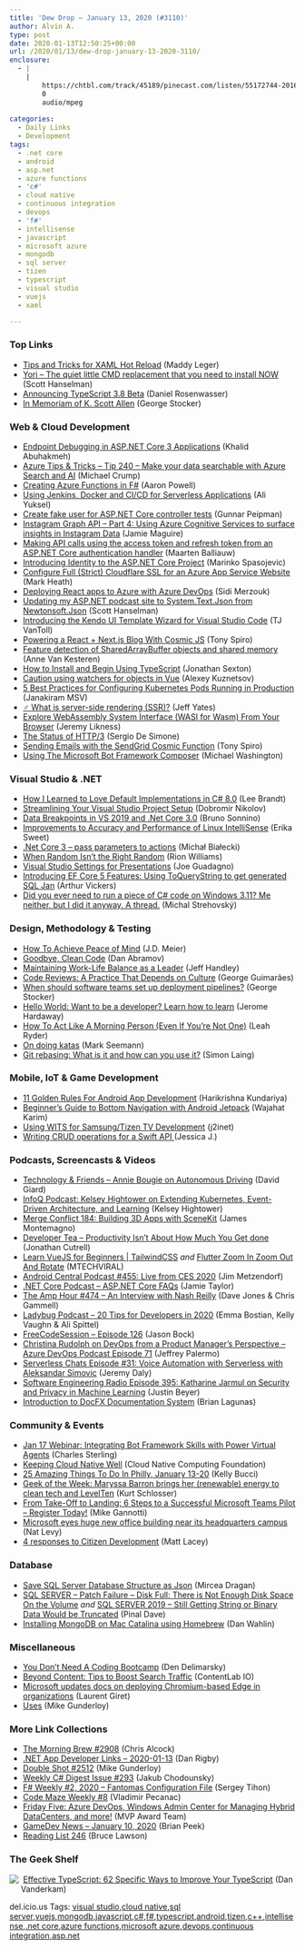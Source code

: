 ```yaml
---
title: 'Dew Drop – January 13, 2020 (#3110)'
author: Alvin A.
type: post
date: 2020-01-13T12:50:25+00:00
url: /2020/01/13/dew-drop-january-13-2020-3110/
enclosure:
  - |
    |
        https://chtbl.com/track/45189/pinecast.com/listen/55172744-2016-4c3f-8017-91ce5c445e33.mp3?source=rss&ext=asset.mp3
        0
        audio/mpeg
        
categories:
  - Daily Links
  - Development
tags:
  - .net core
  - android
  - asp.net
  - azure functions
  - 'c#'
  - cloud native
  - continuous integration
  - devops
  - 'f#'
  - intellisense
  - javascript
  - microsoft azure
  - mongodb
  - sql server
  - tizen
  - typescript
  - visual studio
  - vuejs
  - xaml

---
```

### <a name="top"></a>Top Links

  * <a href="https://devblogs.microsoft.com/xamarin/tips-tricks-xaml-hot-reload/" target="_blank" rel="noopener noreferrer">Tips and Tricks for XAML Hot Reload</a> (Maddy Leger)
  * <a href="http://feeds.hanselman.com/~/615728490/0/scotthanselman~Yori-The-quiet-little-CMD-replacement-that-you-need-to-install-NOW.aspx" target="_blank" rel="noopener noreferrer">Yori &#8211; The quiet little CMD replacement that you need to install NOW</a> (Scott Hanselman)
  * <a href="https://devblogs.microsoft.com/typescript/announcing-typescript-3-8-beta/" target="_blank" rel="noopener noreferrer">Announcing TypeScript 3.8 Beta</a> (Daniel Rosenwasser)
  * <a href="https://georgestocker.com/2020/01/13/in-memoriam-of-k-scott-allen/" target="_blank" rel="noopener noreferrer">In Memoriam of K. Scott Allen</a> (George Stocker)



### <a name="web"></a>Web & Cloud Development

  * <a href="https://khalidabuhakmeh.com/endpoint-debugging-in-asp-dot-net-core-3-applications" target="_blank" rel="noopener noreferrer">Endpoint Debugging in ASP.NET Core 3 Applications</a> (Khalid Abuhakmeh)
  * <a href="https://microsoft.github.io/AzureTipsAndTricks/blog/tip240.html" target="_blank" rel="noopener noreferrer">Azure Tips & Tricks &#8211; Tip 240 &#8211; Make your data searchable with Azure Search and AI</a> (Michael Crump)
  * <a href="https://www.aaron-powell.com/posts/2020-01-13-creating-azure-functions-in-fsharp/" target="_blank" rel="noopener noreferrer">Creating Azure Functions in F#</a> (Aaron Powell)
  * <a href="https://hackernoon.com/jenkins-docker-and-cicd-for-serverless-bw5p323d?source=rss" target="_blank" rel="noopener noreferrer">Using Jenkins, Docker and CI/CD for Serverless Applications</a> (Ali Yuksel)
  * <a href="https://gunnarpeipman.com/aspnet-core-test-controller-fake-user/" target="_blank" rel="noopener noreferrer">Create fake user for ASP.NET Core controller tests</a> (Gunnar Peipman)
  * <a href="http://www.jamiemaguire.net/index.php/2020/01/11/instagram-graph-api-part-4-using-azure-cognitive-services-to-surface-insights-in-instagram-data/" target="_blank" rel="noopener noreferrer">Instagram Graph API – Part 4: Using Azure Cognitive Services to surface insights in Instagram Data</a> (Jamie Maguire)
  * <a href="https://blog.maartenballiauw.be/post/2020/01/13/making-api-calls-using-the-access-token-and-refresh-token-from-an-aspnet-core-authentication-handler.html" target="_blank" rel="noopener noreferrer">Making API calls using the access token and refresh token from an ASP.NET Core authentication handler</a> (Maarten Balliauw)
  * <a href="https://code-maze.com/identity-asp-net-core-project/" target="_blank" rel="noopener noreferrer">Introducing Identity to the ASP.NET Core Project</a> (Marinko Spasojevic)
  * <a href="https://markheath.net/post/cloudflare-azure-app-service" target="_blank" rel="noopener noreferrer">Configure Full (Strict) Cloudflare SSL for an Azure App Service Website</a> (Mark Heath)
  * <a href="https://devblogs.microsoft.com/premier-developer/deploying-react-apps-to-azure-with-azure-devops/" target="_blank" rel="noopener noreferrer">Deploying React apps to Azure with Azure DevOps</a> (Sidi Merzouk)
  * <a href="http://feeds.hanselman.com/~/615730844/0/scotthanselman~Updating-my-ASPNET-podcast-site-to-SystemTextJson-from-NewtonsoftJson.aspx" target="_blank" rel="noopener noreferrer">Updating my ASP.NET podcast site to System.Text.Json from Newtonsoft.Json</a> (Scott Hanselman)
  * <a href="https://tracking.feedpress.it/link/11968/13144625" target="_blank" rel="noopener noreferrer">Introducing the Kendo UI Template Wizard for Visual Studio Code</a> (TJ VanToll)
  * <a href="https://hackernoon.com/powering-a-react-next-js-blog-with-cosmic-js-bc182b2b2c94?source=rss" target="_blank" rel="noopener noreferrer">Powering a React + Next.js Blog With Cosmic JS</a> (Tony Spiro)
  * <a href="https://annevankesteren.nl/2020/01/shared-memory-feature-detection" target="_blank" rel="noopener noreferrer">Feature detection of SharedArrayBuffer objects and shared memory</a> (Anne Van Kesteren)
  * <a href="https://www.freecodecamp.org/news/how-to-install-and-begin-using-typescript/" target="_blank" rel="noopener noreferrer">How to Install and Begin Using TypeScript</a> (Jonathan Sexton)
  * <a href="https://codeburst.io/caution-using-watchers-for-objects-in-vue-ecafb0af6493?source=rss----61061eb0c96b---4" target="_blank" rel="noopener noreferrer">Caution using watchers for objects in Vue</a> (Alexey Kuznetsov)
  * <a href="https://thenewstack.io/5-best-practices-for-configuring-kubernetes-pods-running-in-production/" target="_blank" rel="noopener noreferrer">5 Best Practices for Configuring Kubernetes Pods Running in Production</a> (Janakiram MSV)
  * <a href="http://feedproxy.google.com/~r/SomewhatAbstract/~3/lTv5c9aa1FI/" target="_blank" rel="noopener noreferrer">‍♂️ What is server-side rendering (SSR)?</a> (Jeff Yates)
  * <a href="https://www.codeproject.com/Articles/5256252/Explore-WebAssembly-System-Interface-WASI-for-Wasm" target="_blank" rel="noopener noreferrer">Explore WebAssembly System Interface (WASI for Wasm) From Your Browser</a> (Jeremy Likness)
  * <a href="https://www.infoq.com/news/2020/01/http-3-status/?utm_campaign=infoq_content&utm_source=infoq&utm_medium=feed&utm_term=global" target="_blank" rel="noopener noreferrer">The Status of HTTP/3</a> (Sergio De Simone)
  * <a href="https://hackernoon.com/sending-emails-with-the-sendgrid-cosmic-function-bcf0e42035ff?source=rss" target="_blank" rel="noopener noreferrer">Sending Emails with the SendGrid Cosmic Function</a> (Tony Spiro)
  * <a href="http://aihelpwebsite.com/Blog/EntryId/2041/Using-The-Microsoft-Bot-Framework-Composer" target="_blank" rel="noopener noreferrer">Using The Microsoft Bot Framework Composer</a> (Michael Washington)



### <a name="dotnet"></a>Visual Studio & .NET

  * <a href="https://developer.okta.com/blog/2020/01/10/default-implementation-csharp" target="_blank" rel="noopener noreferrer">How I Learned to Love Default Implementations in C# 8.0</a> (Lee Brandt)
  * <a href="http://feedproxy.google.com/~r/netCurryRecentArticles/~3/ffb0K-QiWoI/ShowArticle.aspx" target="_blank" rel="noopener noreferrer">Streamlining Your Visual Studio Project Setup</a> (Dobromir Nikolov)
  * <a href="https://blogs.msmvps.com/bsonnino/2020/01/11/data-breakpoints-in-vs-2019-and-net-core-3-0/" target="_blank" rel="noopener noreferrer">Data Breakpoints in VS 2019 and .Net Core 3.0</a> (Bruno Sonnino)
  * <a href="https://devblogs.microsoft.com/cppblog/improvements-to-accuracy-and-performance-of-linux-intellisense/" target="_blank" rel="noopener noreferrer">Improvements to Accuracy and Performance of Linux IntelliSense</a> (Erika Sweet)
  * <a href="http://www.michalbialecki.com/2020/01/10/net-core-pass-parameters-to-actions/" target="_blank" rel="noopener noreferrer">.Net Core 3 – pass parameters to actions</a> (Michał Białecki)
  * <a href="http://rion.io/2020/01/11/when-random-isnt-the-right-random/" target="_blank" rel="noopener noreferrer">When Random Isn&#8217;t the Right Random</a> (Rion Williams)
  * <a href="https://www.josephguadagno.net/2020/01/11/visual-studio-settings-for-presentations" target="_blank" rel="noopener noreferrer">Visual Studio Settings for Presentations</a> (Joe Guadagno)
  * <a href="https://blog.oneunicorn.com/2020/01/12/toquerystring/" target="_blank" rel="noopener noreferrer">Introducing EF Core 5 Features: Using ToQueryString to get generated SQL Jan</a> (Arthur Vickers)
  * <a href="https://twitter.com/MStrehovsky/status/1215331352352034818" target="_blank" rel="noopener noreferrer">Did you ever need to run a piece of C# code on Windows 3.11? Me neither, but I did it anyway. A thread.</a> (Michal Strehovský)



### <a name="design"></a>Design, Methodology & Testing

  * <a href="http://feedproxy.google.com/~r/SourcesOfInsight/~3/G-4hN__MDDg/" target="_blank" rel="noopener noreferrer">How To Achieve Peace of Mind</a> (J.D. Meier)
  * <a href="https://overreacted.io/goodbye-clean-code/" target="_blank" rel="noopener noreferrer">Goodbye, Clean Code</a> (Dan Abramov)
  * <a href="http://jeffhandley.com/2020-01-10/work-life-balance" target="_blank" rel="noopener noreferrer">Maintaining Work-Life Balance as a Leader</a> (Jeff Handley)
  * <a href="https://hackernoon.com/code-review-a-practice-that-depends-on-the-culture-tyh3z7o?source=rss" target="_blank" rel="noopener noreferrer">Code Reviews: A Practice That Depends on Culture</a> (George Guimarães)
  * <a href="https://georgestocker.com/2020/01/10/when-should-software-teams-set-up-deployment-pipelines/?utm_source=rss&utm_medium=rss&utm_campaign=when-should-software-teams-set-up-deployment-pipelines" target="_blank" rel="noopener noreferrer">When should software teams set up deployment pipelines?</a> (George Stocker)
  * <a href="https://stackoverflow.blog/2020/01/11/hello-world-want-to-be-a-developer-learn-how-to-learn/" target="_blank" rel="noopener noreferrer">Hello World: Want to be a developer? Learn how to learn</a> (Jerome Hardaway)
  * <a href="https://blog.trello.com/not-a-morning-person" target="_blank" rel="noopener noreferrer">How To Act Like A Morning Person (Even If You&#8217;re Not One)</a> (Leah Ryder)
  * <a href="https://blog.ploeh.dk/2020/01/13/on-doing-katas/" target="_blank" rel="noopener noreferrer">On doing katas</a> (Mark Seemann)
  * <a href="https://blog.scottlogic.com/2020/01/09/git-rebasing.html" target="_blank" rel="noopener noreferrer">Git rebasing: What is it and how can you use it?</a> (Simon Laing)



### <a name="mobile"></a>Mobile, IoT & Game Development

  * <a href="https://android.jlelse.eu/11-golden-rules-for-android-app-development-13b0361ded4c?source=rss----8fca399d4de---4" target="_blank" rel="noopener noreferrer">11 Golden Rules For Android App Development</a> (Harikrishna Kundariya)
  * <a href="https://android.jlelse.eu/beginners-guide-to-bottom-navigation-with-android-jetpack-5485d2b8bbb5?source=rss----8fca399d4de---4" target="_blank" rel="noopener noreferrer">Beginner’s Guide to Bottom Navigation with Android Jetpack</a> (Wajahat Karim)
  * <a href="https://j2inet.blog/2020/01/11/using-wits-for-samsung-tizen-tv-development/" target="_blank" rel="noopener noreferrer">Using WITS for Samsung/Tizen TV Development</a> (j2inet)
  * <a href="https://hackernoon.com/writing-crud-operations-for-a-swift-api-swift-51vapor-3-b0273nt5?source=rss" target="_blank" rel="noopener noreferrer">Writing CRUD operations for a Swift API </a> (Jessica J.)



### <a name="podcasts"></a>Podcasts, Screencasts & Videos

  * <a href="http://DavidGiard.com/2020/01/13/AnnieBougieOnAutonomousDriving.aspx" target="_blank" rel="noopener noreferrer">Technology & Friends &#8211; Annie Bougie on Autonomous Driving</a> (David Giard)
  * <a href="https://www.infoq.com/podcasts/kubernetes-event-driven-architecture/?utm_campaign=infoq_content&utm_source=infoq&utm_medium=feed&utm_term=global" target="_blank" rel="noopener noreferrer">InfoQ Podcast: Kelsey Hightower on Extending Kubernetes, Event-Driven Architecture, and Learning</a> (Kelsey Hightower)
  * <a href="http://www.mergeconflict.fm/184" target="_blank" rel="noopener noreferrer">Merge Conflict 184: Building 3D Apps with SceneKit</a> (James Montemagno)
  * <a href="http://developertea.simplecast.fm/a7927d1d" target="_blank" rel="noopener noreferrer">Developer Tea &#8211; Productivity Isn&#8217;t About How Much You Get done</a> (Jonathan Cutrell)
  * <a href="http://www.youtube.com/watch?v=F8LFCxbrlc8" target="_blank" rel="noopener noreferrer">Learn VueJS for Beginners | TailwindCSS</a> _and_ <a href="http://www.youtube.com/watch?v=bYrZnVGyYc8" target="_blank" rel="noopener noreferrer">Flutter Zoom In Zoom Out And Rotate</a> (MTECHVIRAL)
  * <a href="http://feedproxy.google.com/~r/androidcentral/~3/PIvRYnh1HGw/android-central-podcast-455-live-ces-2020" target="_blank" rel="noopener noreferrer">Android Central Podcast #455: Live from CES 2020</a> (Jim Metzendorf)
  * <a href="https://dotnetcore.show/episode-42-asp-net-core-faqs" target="_blank" rel="noopener noreferrer">.NET Core Podcast &#8211; ASP.NET Core FAQs</a> (Jamie Taylor)
  * <a href="http://feedproxy.google.com/~r/TheAmpHour/~3/p67wpIZB_3k/" target="_blank" rel="noopener noreferrer">The Amp Hour #474 – An Interview with Nash Reilly</a> (Dave Jones & Chris Gammell)
  * <a href="https://chtbl.com/track/45189/pinecast.com/listen/55172744-2016-4c3f-8017-91ce5c445e33.mp3?source=rss&ext=asset.mp3" target="_blank" rel="noopener noreferrer">Ladybug Podcast &#8211; 20 Tips for Developers in 2020</a> (Emma Bostian, Kelly Vaughn & Ali Spittel)
  * <a href="http://www.youtube.com/watch?v=ez0LXCLt5ms" target="_blank" rel="noopener noreferrer">FreeCodeSession &#8211; Episode 126</a> (Jason Bock)
  * <a href="http://azuredevopspodcast.clear-measure.com/christina-rudolph-on-devops-from-a-product-managers-perspective-episode-71" target="_blank" rel="noopener noreferrer">Christina Rudolph on DevOps from a Product Manager’s Perspective &#8211; Azure DevOps Podcast Episode 71</a> (Jeffrey Palermo)
  * <a href="https://share.transistor.fm/s/ee0d9eea" target="_blank" rel="noopener noreferrer">Serverless Chats Episode #31: Voice Automation with Serverless with Aleksandar Simovic</a> (Jeremy Daly)
  * <a href="http://feedproxy.google.com/~r/se-radio/~3/6basH8P51eY/" target="_blank" rel="noopener noreferrer">Software Engineering Radio Episode 395: Katharine Jarmul on Security and Privacy in Machine Learning</a> (Justin Beyer)
  * <a href="https://brianlagunas.com/introduction-to-docfx-documentation-system/" target="_blank" rel="noopener noreferrer">Introduction to DocFX Documentation System</a> (Brian Lagunas)



### <a name="events"></a>Community & Events

  * <a href="https://sterlingsdotlife.wordpress.com/2020/01/10/jan-17-webinar-integrating-bot-framework-skills-with-power-virtual-agents/" target="_blank" rel="noopener noreferrer">Jan 17 Webinar: Integrating Bot Framework Skills with Power Virtual Agents</a> (Charles Sterling)
  * <a href="https://www.cncf.io/blog/2020/01/10/keeping-cloud-native-well/" target="_blank" rel="noopener noreferrer">Keeping Cloud Native Well</a> (Cloud Native Computing Foundation)
  * <a href="https://www.uwishunu.com/things-to-do-in-philly-this-week/" target="_blank" rel="noopener noreferrer">25 Amazing Things To Do In Philly, January 13-20</a> (Kelly Bucci)
  * <a href="https://www.geekwire.com/2020/maryssa-barron-2/" target="_blank" rel="noopener noreferrer">Geek of the Week: Maryssa Barron brings her (renewable) energy to clean tech and LevelTen</a> (Kurt Schlosser)
  * <a href="https://techcommunity.microsoft.com/t5/healthcare-and-life-sciences/from-take-off-to-landing-6-steps-to-a-successful-microsoft-teams/ba-p/1101560" target="_blank" rel="noopener noreferrer">From Take-Off to Landing: 6 Steps to a Successful Microsoft Teams Pilot – Register Today!</a> (Mike Gannotti)
  * <a href="https://www.geekwire.com/2020/microsoft-eyes-huge-new-office-building-near-headquarters-campus/" target="_blank" rel="noopener noreferrer">Microsoft eyes huge new office building near its headquarters campus</a> (Nat Levy)
  * <a href="http://feedproxy.google.com/~r/MattLacey/~3/K1TnyJKOdXk/4-responses-to-citizen-development.html" target="_blank" rel="noopener noreferrer">4 responses to Citizen Development</a> (Matt Lacey)



### <a name="sql"></a>Database

  * <a href="http://feedproxy.google.com/~r/MSSQLTips-LatestSqlServerTips/~3/Y4s3BG4NW4M/" target="_blank" rel="noopener noreferrer">Save SQL Server Database Structure as Json</a> (Mircea Dragan)
  * <a href="https://blog.sqlauthority.com/2020/01/11/sql-server-patch-failure-disk-full-there-is-not-enough-disk-space-on-the-volume/" target="_blank" rel="noopener noreferrer">SQL SERVER – Patch Failure – Disk Full: There is Not Enough Disk Space On the Volume</a> _and_ <a href="https://blog.sqlauthority.com/2020/01/13/sql-server-2019-still-getting-string-or-binary-data-would-be-truncated/" target="_blank" rel="noopener noreferrer">SQL SERVER 2019 – Still Getting String or Binary Data Would be Truncated</a> (Pinal Dave)
  * <a href="https://blog.codewithdan.com/installing-mongodb-on-mac-catalina-using-homebrew/" target="_blank" rel="noopener noreferrer">Installing MongoDB on Mac Catalina using Homebrew</a> (Dan Wahlin)



### <a name="misc"></a>Miscellaneous

  * <a href="https://den.dev/blog/bootcamps/" target="_blank" rel="noopener noreferrer">You Don&#8217;t Need A Coding Bootcamp</a> (Den Delimarsky)
  * <a href="https://developermedia.com/boost-search-traffic/" target="_blank" rel="noopener noreferrer">Beyond Content: Tips to Boost Search Traffic</a> (ContentLab IO)
  * <a href="http://feedproxy.google.com/~r/winbetadotorg/~3/GXPYswoi3OQ/microsoft-updates-docs-on-deploying-chromium-based-edge-in-organizations" target="_blank" rel="noopener noreferrer">Microsoft updates docs on deploying Chromium-based Edge in organizations</a> (Laurent Giret)
  * <a href="https://afreshcup.com/uses/" target="_blank" rel="noopener noreferrer">Uses</a> (Mike Gunderloy)



### <a name="links"></a>More Link Collections

  * <a href="http://feedproxy.google.com/~r/ReflectivePerspective/~3/z5WciZ1aNRQ/" target="_blank" rel="noopener noreferrer">The Morning Brew #2908</a> (Chris Alcock)
  * <a href="https://links.danrigby.com/2020/01/app-developer-links-2020-01-13/" target="_blank" rel="noopener noreferrer">.NET App Developer Links &#8211; 2020-01-13</a> (Dan Rigby)
  * <a href="https://afreshcup.com/home/2020/01/13/double-shot-2512.html" target="_blank" rel="noopener noreferrer">Double Shot #2512</a> (Mike Gunderloy)
  * <a href="http://feedproxy.google.com/~r/digest-csharp/~3/2e08CLnZB24/293" target="_blank" rel="noopener noreferrer">Weekly C# Digest Issue #293</a> (Jakub Chodounsky)
  * <a href="https://sergeytihon.com/2020/01/10/f-weekly-2-2020-fantomas-configuration-file/" target="_blank" rel="noopener noreferrer">F# Weekly #2, 2020 – Fantomas Configuration File</a> (Sergey Tihon)
  * <a href="https://code-maze.com/code-maze-weekly-8/" target="_blank" rel="noopener noreferrer">Code Maze Weekly #8</a> (Vladimir Pecanac)
  * <a href="https://techcommunity.microsoft.com/t5/microsoft-mvp-award-program-blog/friday-five-azure-devops-windows-admin-center-for-managing/ba-p/1101410" target="_blank" rel="noopener noreferrer">Friday Five: Azure DevOps, Windows Admin Center for Managing Hybrid DataCenters, and more!</a> (MVP Award Team)
  * <a href="https://brianpeek.com/gamedev-news-january-10-2020/" target="_blank" rel="noopener noreferrer">GameDev News &#8211; January 10, 2020</a> (Brian Peek)
  * <a href="https://www.brucelawson.co.uk/2020/reading-list-246/" target="_blank" rel="noopener noreferrer">Reading List 246</a> (Bruce Lawson)



### <a name="shelf"></a>The Geek Shelf

<a href="https://www.amazon.com/Effective-TypeScript-Specific-Ways-Improve/dp/1492053740/?tag=amavin-20" target="_blank" rel="noopener noreferrer"><img decoding="async" align="left" style="margin: 0px 4px 10px 0px; border: 0px currentcolor; border-image: none; float: left; display: inline; background-image: none;" src="https://m.media-amazon.com/images/I/81sJB+PbfEL._AC_UY218_ML3_.jpg" border="0" /></a>&nbsp;<a href="https://www.amazon.com/Effective-TypeScript-Specific-Ways-Improve/dp/1492053740/?tag=amavin-20" target="_blank" rel="noopener noreferrer">Effective TypeScript: 62 Specific Ways to Improve Your TypeScript</a> (Dan Vanderkam)









<div class="wlWriterEditableSmartContent" id="scid:77ECF5F8-D252-44F5-B4EB-D463C5396A79:c7b1335c-8da7-4b55-9296-9c24c7032fd9" style="margin: 0px; padding: 0px; float: none; display: inline;">
  del.icio.us Tags: <a href="http://del.icio.us/popular/visual+studio" rel="tag">visual studio</a>,<a href="http://del.icio.us/popular/cloud+native" rel="tag">cloud native</a>,<a href="http://del.icio.us/popular/sql+server" rel="tag">sql server</a>,<a href="http://del.icio.us/popular/vuejs" rel="tag">vuejs</a>,<a href="http://del.icio.us/popular/mongodb" rel="tag">mongodb</a>,<a href="http://del.icio.us/popular/javascript" rel="tag">javascript</a>,<a href="http://del.icio.us/popular/c%23" rel="tag">c#</a>,<a href="http://del.icio.us/popular/f%23" rel="tag">f#</a>,<a href="http://del.icio.us/popular/typescript" rel="tag">typescript</a>,<a href="http://del.icio.us/popular/android" rel="tag">android</a>,<a href="http://del.icio.us/popular/tizen" rel="tag">tizen</a>,<a href="http://del.icio.us/popular/c%2b%2b" rel="tag">c++</a>,<a href="http://del.icio.us/popular/intellisense" rel="tag">intellisense</a>,<a href="http://del.icio.us/popular/.net+core" rel="tag">.net core</a>,<a href="http://del.icio.us/popular/azure+functions" rel="tag">azure functions</a>,<a href="http://del.icio.us/popular/microsoft+azure" rel="tag">microsoft azure</a>,<a href="http://del.icio.us/popular/devops" rel="tag">devops</a>,<a href="http://del.icio.us/popular/continuous+integration" rel="tag">continuous integration</a>,<a href="http://del.icio.us/popular/asp.net" rel="tag">asp.net</a>
</div>